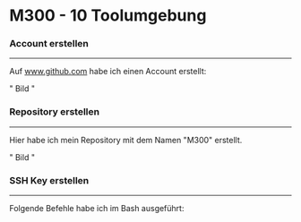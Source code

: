 M300 - 10 Toolumgebung
===================

### **Account erstellen**
***
Auf www.github.com habe ich einen Account erstellt:

" Bild " 

### **Repository erstellen**
***
Hier habe ich mein Repository mit dem Namen "M300" erstellt. 

" Bild " 


### **SSH Key erstellen**
***
Folgende Befehle habe ich im Bash ausgeführt:



